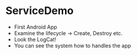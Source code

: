 # ServiceDemo
- First Android App
- Examine the lifecycle -> Create, Destroy etc.
- Look the LogCat!
- You can see the system how to handles the app
